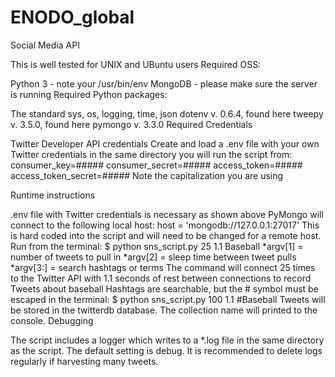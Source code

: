 # ENODO_global
Social Media API

This is well tested for UNIX and UBuntu users
Required OSS:

Python 3 - note your /usr/bin/env
MongoDB - please make sure the server is running
Required Python packages:

The standard sys, os, logging, time, json
dotenv v. 0.6.4, found here
tweepy v. 3.5.0, found here
pymongo v. 3.3.0
Required Credentials

Twitter Developer API credentials
Create and load a .env file with your own Twitter credentials in the same directory you will run the script from:
consumer_key=#####
consumer_secret=#####
access_token=#####
access_token_secret=#####
Note the capitalization you are using

Runtime instructions

.env file with Twitter credentials is necessary as shown above
PyMongo will connect to the following local host:
host = 'mongodb://127.0.0.1:27017'
This is hard coded into the script and will need to be changed for a remote host.
Run from the terminal:
$ python sns_script.py 25 1.1 Baseball
*argv[1] = number of tweets to pull in *argv[2] = sleep time between tweet pulls *argv[3:] = search hashtags or terms
The command will connect 25 times to the Twitter API with 1.1 seconds of rest between connections to record Tweets about baseball
Hashtags are searchable, but the # symbol must be escaped in the terminal:
$ python sns_script.py 100 1.1 \#Baseball
Tweets will be stored in the twitterdb database. The collection name will printed to the console.
Debugging

The script includes a logger which writes to a *.log file in the same directory as the script. The default setting is debug. It is recommended to delete logs regularly if harvesting many tweets.
